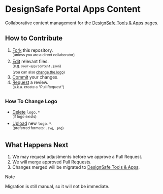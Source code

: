 # DesignSafe Portal Apps Content

Collaborative content management for the [DesignSafe Tools & Apps](https://www.designsafe-ci.org/use-designsafe/tools-applications/) pages.

## How to Contribute

1. [Fork](https://docs.github.com/en/pull-requests/collaborating-with-pull-requests/working-with-forks/fork-a-repo) this repository.\
    <sup>(unless you are a direct collaborator)</sup>
2. [Edit](https://docs.github.com/en/repositories/working-with-files/managing-files/editing-files) relevant files.\
    <sup>(e.g. `your-app/content.json`)\
    (you can also [change the logo](#how-to-change-logo))</sup>
3. [Commit](https://docs.github.com/en/pull-requests/committing-changes-to-your-project/creating-and-editing-commits/about-commits) your changes.
4. [Request](https://docs.github.com/en/pull-requests/collaborating-with-pull-requests/proposing-changes-to-your-work-with-pull-requests/creating-a-pull-request) a review.\
    <sup>(a.k.a. create a "Pull Request")</sup>

### How To Change Logo

- [Delete](https://docs.github.com/en/repositories/working-with-files/managing-files/deleting-files-in-a-repository#deleting-a-file) `logo.*`\
    <sup>(if logo exists)</sup>
- [Upload](https://docs.github.com/en/repositories/working-with-files/managing-files/adding-a-file-to-a-repository) new `logo.*`.\
    <sup>(preferred formats: `.svg`, `.png`)</sup>

## What Happens Next

1. We may request adjustments before we approve a Pull Request.
2. We will merge approved Pull Requests.
3. Changes merged will be migrated to [DesignSafe Tools & Apps](https://www.designsafe-ci.org/use-designsafe/tools-applications/).

> [!NOTE]
> Migration is still manual, so it will not be immediate.
